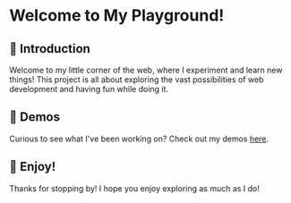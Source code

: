 # Welcome to My Playground!

## 🎉 Introduction

Welcome to my little corner of the web, where I experiment and learn new things! This project is all about exploring the vast possibilities of web development and having fun while doing it.

## 🚀 Demos

Curious to see what I've been working on? Check out my demos [here](jonaspalms.github.io/palmground/demoes).

## 🌟 Enjoy!

Thanks for stopping by! I hope you enjoy exploring as much as I do!
